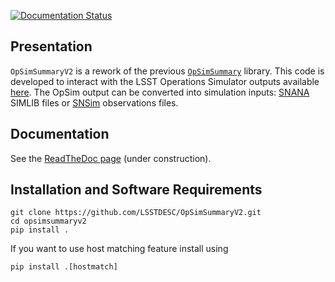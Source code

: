[![Documentation Status](https://readthedocs.org/projects/opsimsummaryv2/badge/?version=latest)](https://opsimsummaryv2.readthedocs.io/en/latest/?badge=latest)

## Presentation
`OpSimSummaryV2` is a rework of the previous [`OpSimSummary`](https://github.com/LSSTDESC/OpSimSummary) library. This code is developed to interact with the LSST Operations Simulator outputs available [here](https://s3df.slac.stanford.edu/data/rubin/sim-data/). The OpSim output can be converted into simulation inputs: [SNANA](https://github.com/RickKessler/SNANA) SIMLIB files or [SNSim](https://github.com/bastiencarreres/snsim) observations files.

## Documentation
See the [ReadTheDoc page](https://opsimsummaryv2.readthedocs.io/en/latest/installation.html) (under construction).

## Installation  and Software Requirements

```
git clone https://github.com/LSSTDESC/OpSimSummaryV2.git
cd opsimsummaryv2
pip install .
```
If you want to use host matching feature install using
```
pip install .[hostmatch]
```
